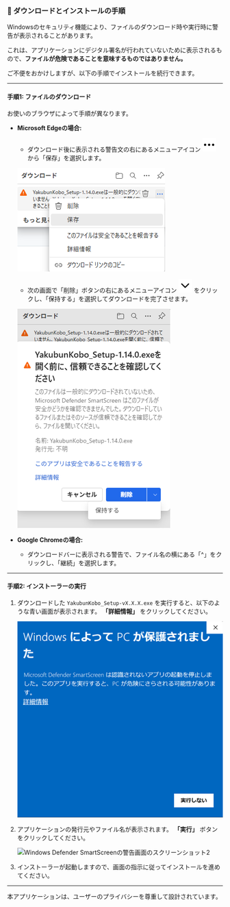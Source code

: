 ### 📝 ダウンロードとインストールの手順

Windowsのセキュリティ機能により、ファイルのダウンロード時や実行時に警告が表示されることがあります。

これは、アプリケーションにデジタル署名が行われていないために表示されるもので、**ファイルが危険であることを意味するものではありません。**

ご不便をおかけしますが、以下の手順でインストールを続行できます。

---

#### 手順1: ファイルのダウンロード

お使いのブラウザによって手順が異なります。

*   **Microsoft Edgeの場合:**
    *   ダウンロード後に表示される警告文の右にあるメニューアイコン ![メニュー](https://raw.githubusercontent.com/suzuryuquark/Yakubun_Kobo_Project/main/assets/ellipsis.svg) から「保存」を選択します。

    ![Edgeのダウンロード警告のスクリーンショット](https://raw.githubusercontent.com/suzuryuquark/Yakubun_Kobo_Project/main/assets/edge_download_warning.png)

    *   次の画面で「削除」ボタンの右にあるメニューアイコン ![詳細メニュー](https://raw.githubusercontent.com/suzuryuquark/Yakubun_Kobo_Project/main/assets/chevron-arrow-down.svg) をクリックし、「保持する」を選択してダウンロードを完了させます。

    ![Edgeのダウンロード警告のスクリーンショット2](https://raw.githubusercontent.com/suzuryuquark/Yakubun_Kobo_Project/main/assets/edge_download_warning_2.png)

*   **Google Chromeの場合:**
    *   ダウンロードバーに表示される警告で、ファイル名の横にある「^」をクリックし、「継続」を選択します。

---

#### 手順2: インストーラーの実行

1.  ダウンロードした `YakubunKobo_Setup-vX.X.X.exe` を実行すると、以下のような青い画面が表示されます。
    **「詳細情報」** をクリックしてください。

    ![Windows Defender SmartScreenの警告画面のスクリーンショット](https://raw.githubusercontent.com/suzuryuquark/Yakubun_Kobo_Project/main/assets/Window_Defender_SmartScreen_warning.png)

2.  アプリケーションの発行元やファイル名が表示されます。
    **「実行」** ボタンをクリックしてください。

    ![Windows Defender SmartScreenの警告画面のスクリーンショット2](https://raw.githubusercontent.com/suzuryuquark/Yakubun_Kobo_Project/main/assets/Window_Defender_SmartScreen_warning2.png)

3.  インストーラーが起動しますので、画面の指示に従ってインストールを進めてください。

---

本アプリケーションは、ユーザーのプライバシーを尊重して設計されています。
